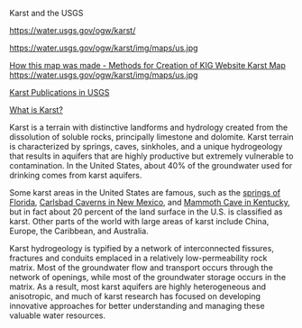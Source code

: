 Karst and the USGS


https://water.usgs.gov/ogw/karst/


https://water.usgs.gov/ogw/karst/img/maps/us.jpg

[How this map was made - Methods for Creation of KIG Website Karst Map](https://water.usgs.gov/ogw/karst/pages/mapmethods)  
https://water.usgs.gov/ogw/karst/img/maps/us.jpg


[Karst Publications in USGS](https://water.usgs.gov/ogw/karst/publications)

[What is Karst?](https://water.usgs.gov/ogw/karst/pages/whatiskarst)


Karst is a terrain with distinctive landforms and hydrology created from the dissolution of soluble rocks, principally limestone and dolomite. Karst terrain is characterized by springs, caves, sinkholes, and a unique hydrogeology that results in aquifers that are highly productive but extremely vulnerable to contamination. In the United States, about 40% of the groundwater used for drinking comes from karst aquifers.

Some karst areas in the United States are famous, such as the [springs of Florida](https://water.usgs.gov/ogw/karst/aquifers/floridan/index), [Carlsbad Caverns in New Mexico](https://water.usgs.gov/ogw/karst/aquifers/roswell/index), and
[Mammoth Cave in Kentucky](https://water.usgs.gov/ogw/karst/aquifers/midwest/index), but in fact about 20 percent of the land surface in the U.S. is classified as karst.  Other parts of the world with large areas of karst include China, Europe, the Caribbean, and Australia.

Karst hydrogeology is typified by a network of interconnected fissures, fractures and conduits emplaced in a relatively low-permeability rock matrix. Most of the groundwater flow and transport occurs through the network of openings, while most of the groundwater storage occurs in the matrix. As a result, most karst aquifers are highly heterogeneous and anisotropic, and much of karst research has focused on developing innovative approaches for better understanding and managing these valuable water resources.


